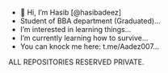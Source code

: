 - 👋 Hi, I’m  Hasib [@hasibadeez]
- Student of BBA department (Graduated)...
- I’m interested in learning things...
- I’m currently learning how to survive...
- You can knock me here: t.me/Aadez007...

 ALL REPOSITORIES RESERVED PRIVATE.

<!---
hasibadeez/hasibadeez is a ✨ special ✨ repository because its `README.md` (this file) appears on your GitHub profile.
You can click the Preview link to take a look at your changes.
--->

